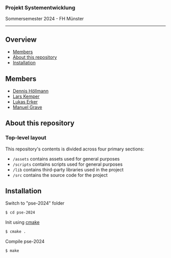 <h3>Projekt Systementwicklung</h3>
<p>Sommersemester 2024 - FH Münster</p>

---

## Overview

- [Members](https://git.fh-muenster.de/dh687982/pse-2024#members)
- [About this repository](https://git.fh-muenster.de/dh687982/pse-2024#about-this-repository)
- [Installation](https://git.fh-muenster.de/dh687982/pse-2024#installation)

## Members

- [Dennis Höllmann](https://git.fh-muenster.de/dh687982)
- [Lars Kemper](https://git.fh-muenster.de/lk297162)
- [Lukas Erker](https://git.fh-muenster.de/le009249)
- [Manuel Grave](https://git.fh-muenster.de/mg573007)

## About this repository

### Top-level layout

This repository's contents is divided across four primary sections:

- `/assets` contains assets used for general purposes
- `/scripts` contains scripts used for general purposes
- `/lib` contains third-party libraries used in the project
- `/src` contains the source code for the project

## Installation

<!-- 
Clone repo to e.g. "\*\*/lib" folder

```sh
$ git clone git@github.com:fh-dualies/c_date.git
```
-->

Switch to "pse-2024" folder

```sh
$ cd pse-2024
```

Init using [cmake](https://cmake.org/)

```sh
$ cmake .
```

Compile pse-2024

```sh
$ make
```